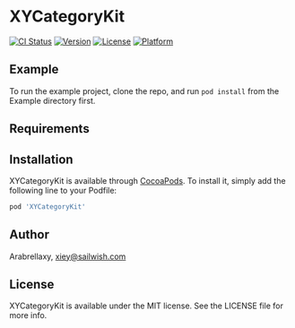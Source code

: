 # XYCategoryKit

[![CI Status](https://img.shields.io/travis/Arabrellaxy/XYCategoryKit.svg?style=flat)](https://travis-ci.org/Arabrellaxy/XYCategoryKit)
[![Version](https://img.shields.io/cocoapods/v/XYCategoryKit.svg?style=flat)](https://cocoapods.org/pods/XYCategoryKit)
[![License](https://img.shields.io/cocoapods/l/XYCategoryKit.svg?style=flat)](https://cocoapods.org/pods/XYCategoryKit)
[![Platform](https://img.shields.io/cocoapods/p/XYCategoryKit.svg?style=flat)](https://cocoapods.org/pods/XYCategoryKit)

## Example

To run the example project, clone the repo, and run `pod install` from the Example directory first.

## Requirements

## Installation

XYCategoryKit is available through [CocoaPods](https://cocoapods.org). To install
it, simply add the following line to your Podfile:

```ruby
pod 'XYCategoryKit'
```

## Author

Arabrellaxy, xiey@sailwish.com

## License

XYCategoryKit is available under the MIT license. See the LICENSE file for more info.
